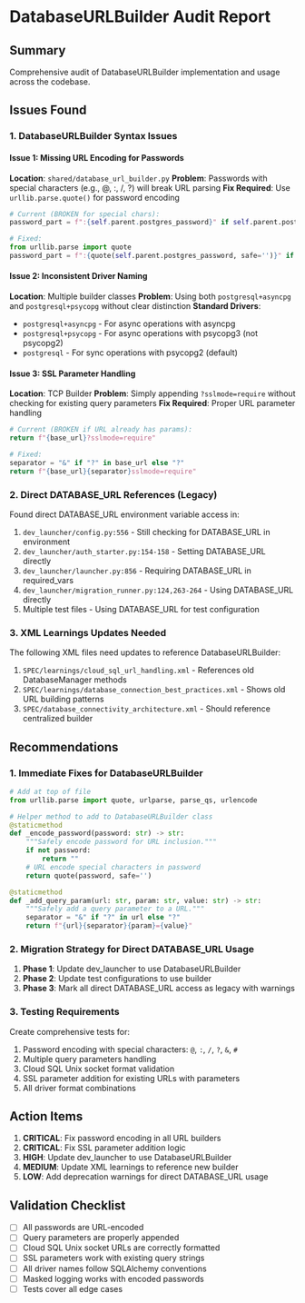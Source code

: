 # DatabaseURLBuilder Audit Report

## Summary
Comprehensive audit of DatabaseURLBuilder implementation and usage across the codebase.

## Issues Found

### 1. DatabaseURLBuilder Syntax Issues

#### Issue 1: Missing URL Encoding for Passwords
**Location**: `shared/database_url_builder.py`
**Problem**: Passwords with special characters (e.g., @, :, /, ?) will break URL parsing
**Fix Required**: Use `urllib.parse.quote()` for password encoding

```python
# Current (BROKEN for special chars):
password_part = f":{self.parent.postgres_password}" if self.parent.postgres_password else ""

# Fixed:
from urllib.parse import quote
password_part = f":{quote(self.parent.postgres_password, safe='')}" if self.parent.postgres_password else ""
```

#### Issue 2: Inconsistent Driver Naming
**Location**: Multiple builder classes
**Problem**: Using both `postgresql+asyncpg` and `postgresql+psycopg` without clear distinction
**Standard Drivers**:
- `postgresql+asyncpg` - For async operations with asyncpg
- `postgresql+psycopg` - For async operations with psycopg3 (not psycopg2)
- `postgresql` - For sync operations with psycopg2 (default)

#### Issue 3: SSL Parameter Handling
**Location**: TCP Builder
**Problem**: Simply appending `?sslmode=require` without checking for existing query parameters
**Fix Required**: Proper URL parameter handling

```python
# Current (BROKEN if URL already has params):
return f"{base_url}?sslmode=require"

# Fixed:
separator = "&" if "?" in base_url else "?"
return f"{base_url}{separator}sslmode=require"
```

### 2. Direct DATABASE_URL References (Legacy)

Found direct DATABASE_URL environment variable access in:
1. `dev_launcher/config.py:556` - Still checking for DATABASE_URL in environment
2. `dev_launcher/auth_starter.py:154-158` - Setting DATABASE_URL directly
3. `dev_launcher/launcher.py:856` - Requiring DATABASE_URL in required_vars
4. `dev_launcher/migration_runner.py:124,263-264` - Using DATABASE_URL directly
5. Multiple test files - Using DATABASE_URL for test configuration

### 3. XML Learnings Updates Needed

The following XML files need updates to reference DatabaseURLBuilder:
1. `SPEC/learnings/cloud_sql_url_handling.xml` - References old DatabaseManager methods
2. `SPEC/learnings/database_connection_best_practices.xml` - Shows old URL building patterns
3. `SPEC/database_connectivity_architecture.xml` - Should reference centralized builder

## Recommendations

### 1. Immediate Fixes for DatabaseURLBuilder

```python
# Add at top of file
from urllib.parse import quote, urlparse, parse_qs, urlencode

# Helper method to add to DatabaseURLBuilder class
@staticmethod
def _encode_password(password: str) -> str:
    """Safely encode password for URL inclusion."""
    if not password:
        return ""
    # URL encode special characters in password
    return quote(password, safe='')

@staticmethod  
def _add_query_param(url: str, param: str, value: str) -> str:
    """Safely add a query parameter to a URL."""
    separator = "&" if "?" in url else "?"
    return f"{url}{separator}{param}={value}"
```

### 2. Migration Strategy for Direct DATABASE_URL Usage

1. **Phase 1**: Update dev_launcher to use DatabaseURLBuilder
2. **Phase 2**: Update test configurations to use builder
3. **Phase 3**: Mark all direct DATABASE_URL access as legacy with warnings

### 3. Testing Requirements

Create comprehensive tests for:
1. Password encoding with special characters: `@`, `:`, `/`, `?`, `&`, `#`
2. Multiple query parameters handling
3. Cloud SQL Unix socket format validation
4. SSL parameter addition for existing URLs with parameters
5. All driver format combinations

## Action Items

1. **CRITICAL**: Fix password encoding in all URL builders
2. **CRITICAL**: Fix SSL parameter addition logic
3. **HIGH**: Update dev_launcher to use DatabaseURLBuilder
4. **MEDIUM**: Update XML learnings to reference new builder
5. **LOW**: Add deprecation warnings for direct DATABASE_URL usage

## Validation Checklist

- [ ] All passwords are URL-encoded
- [ ] Query parameters are properly appended
- [ ] Cloud SQL Unix socket URLs are correctly formatted
- [ ] SSL parameters work with existing query strings
- [ ] All driver names follow SQLAlchemy conventions
- [ ] Masked logging works with encoded passwords
- [ ] Tests cover all edge cases